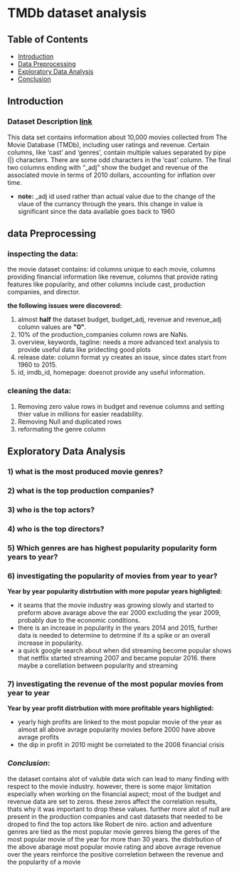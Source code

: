 # TMDb dataset analysis

## Table of Contents
<ul>
<li><a href="#intro">Introduction</a></li>
<li><a href="#Preprocessing">Data Preprocessing</a></li>
<li><a href="#eda">Exploratory Data Analysis</a></li>
<li><a href="#conclusion">Conclusion</a></li>
</ul>

<a id='intro'></a>
## Introduction

### Dataset Description  [link](https://docs.google.com/document/d/e/2PACX-1vTlVmknRRnfy_4eTrjw5hYGaiQim5ctr9naaRd4V9du2B5bxpd8FEH3KtDgp8qVekw7Cj1GLk1IXdZi/pub?embedded=True)

	
This data set contains information about 10,000 movies collected from The Movie Database (TMDb), including user ratings and revenue. Certain columns, like ‘cast’ and ‘genres’, contain multiple values separated by pipe (|) characters.
There are some odd characters in the ‘cast’ column.
The final two columns ending with “_adj” show the budget and revenue of the associated movie in terms of 2010 dollars, accounting for inflation over time.


- **note:** _adj id used rather than actual value due to the change of the vlaue of the currancy through the years. this change in value is significant since the data available goes back to 1960

<a id='Preprocessing'></a>
## data Preprocessing
### inspecting the data:

the movie dataset contains: id columns unique to each movie, columns providing financial information like revenue, columns that provide rating features like popularity, and other columns include cast, production companies, and director.

**the following issues were discovered:**
1. almost **half** the dataset budget, budget_adj, revenue and revenue_adj column values are **"0"**.
2. 10% of the production_companies column rows are NaNs.
3. overview, keywords, tagline: needs a more advanced text analysis to provide useful data like pridecting good plots
4. release date: column format yy creates an issue, since dates start from 1960 to 2015.
5. id, imdb_id, homepage: doesnot provide any useful information.

### cleaning the data:
1. Removing zero value rows in budget and revenue columns and setting thier value in millions for easier readability.
2. Removing Null and duplicated rows
3. reformating the genre column

<a id='eda'></a>
## Exploratory Data Analysis

### 1)  what is the most produced movie genres?
### 2) what is the top production companies?
### 3)  who is the top actors?
### 4)  who is the top directors?
### 5)  Which genres are has highest popularity popularity form years to year? 
### 6)  investigating the popularity of movies from year to year?

**Year by year popularity distrbution with more popular years highligted:**
- it seams that the movie industry was growing slowly and started to preform above avarage above the ear 2000 excluding the year 2009, probably due to the economic conditions.
- there is an increase in popularity in the years 2014 and 2015, further data is needed to determine to detrmine if its a spike or an overall increase in popularity. 
- a quick google search about when did streaming become popular shows that netflix started streaming 2007 and became popular 2016. there maybe a corellation between popularity and streaming

### 7)  investigating the revenue of the most popular movies from year to year

**Year by year profit distrbution with more profitable years highligted:**

- yearly high profits are linked to the most popular movie of the year as almost all above avrage popularity movies before 2000 have above avrage profits 
- the dip in profit in 2010 might be correlated to the 2008 financial crisis

<a id='conclusion'></a>
### _Conclusion_:

the dataset contains alot of valuble data wich can lead to many finding with respect to the movie industry. however, there is some major limitation especially when working on the financial aspect; most of the budget and revenue data are set to zeros. these zeros affect the correlation results, thats why it was important to drop these values. further more alot of null are present in the production companies and cast datasets that needed to be droped to find the top actors like Robert de niro. action and adventure genres are tied as the most popular movie genres bieng the geres of the most popular movie of the year for more than 30 years. the distrbution of the above abarage most popular movie rating and above avrage revenue over the years reinforce the positive correletion between the revenue and the popularity of a movie 
